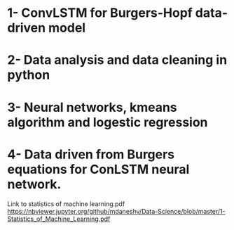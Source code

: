 # 1- ConvLSTM for Burgers-Hopf data-driven model
# 2- Data analysis and data cleaning in python
# 3- Neural networks, kmeans algorithm and logestic regression
# 4- Data driven from Burgers equations for ConLSTM neural network.

Link to statistics of machine learning.pdf
https://nbviewer.jupyter.org/github/mdaneshv/Data-Science/blob/master/1-Statistics_of_Machine_Learning.pdf
